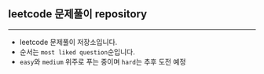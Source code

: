 ## leetcode 문제풀이 repository
---
* leetcode 문제풀이 저장소입니다.
* 순서는 `most liked question`순입니다.
* `easy`와 `medium` 위주로 푸는 중이며 `hard`는 추후 도전 예정